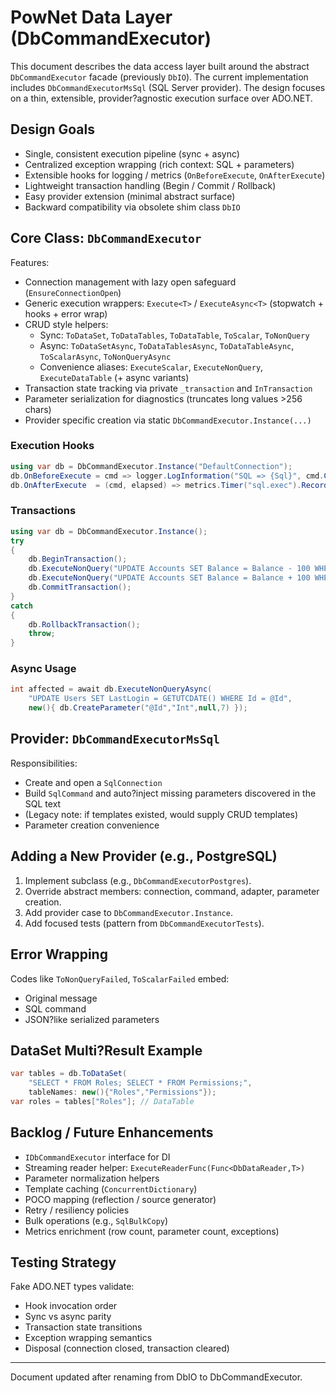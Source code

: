 # PowNet Data Layer (DbCommandExecutor)

This document describes the data access layer built around the abstract `DbCommandExecutor` facade (previously `DbIO`). The current implementation includes `DbCommandExecutorMsSql` (SQL Server provider). The design focuses on a thin, extensible, provider?agnostic execution surface over ADO.NET.

## Design Goals
- Single, consistent execution pipeline (sync + async)
- Centralized exception wrapping (rich context: SQL + parameters)
- Extensible hooks for logging / metrics (`OnBeforeExecute`, `OnAfterExecute`)
- Lightweight transaction handling (Begin / Commit / Rollback)
- Easy provider extension (minimal abstract surface)
- Backward compatibility via obsolete shim class `DbIO`

## Core Class: `DbCommandExecutor`
Features:
- Connection management with lazy open safeguard (`EnsureConnectionOpen`)
- Generic execution wrappers: `Execute<T>` / `ExecuteAsync<T>` (stopwatch + hooks + error wrap)
- CRUD style helpers:
  - Sync: `ToDataSet`, `ToDataTables`, `ToDataTable`, `ToScalar`, `ToNonQuery`
  - Async: `ToDataSetAsync`, `ToDataTablesAsync`, `ToDataTableAsync`, `ToScalarAsync`, `ToNonQueryAsync`
  - Convenience aliases: `ExecuteScalar`, `ExecuteNonQuery`, `ExecuteDataTable` (+ async variants)
- Transaction state tracking via private `_transaction` and `InTransaction`
- Parameter serialization for diagnostics (truncates long values >256 chars)
- Provider specific creation via static `DbCommandExecutor.Instance(...)`

### Execution Hooks
```csharp
using var db = DbCommandExecutor.Instance("DefaultConnection");
db.OnBeforeExecute = cmd => logger.LogInformation("SQL => {Sql}", cmd.CommandText);
db.OnAfterExecute  = (cmd, elapsed) => metrics.Timer("sql.exec").Record(elapsed);
```

### Transactions
```csharp
using var db = DbCommandExecutor.Instance();
try
{
    db.BeginTransaction();
    db.ExecuteNonQuery("UPDATE Accounts SET Balance = Balance - 100 WHERE Id = @Id", new(){ db.CreateParameter("@Id","Int",null,1)});
    db.ExecuteNonQuery("UPDATE Accounts SET Balance = Balance + 100 WHERE Id = @Id", new(){ db.CreateParameter("@Id","Int",null,2)});
    db.CommitTransaction();
}
catch
{
    db.RollbackTransaction();
    throw;
}
```

### Async Usage
```csharp
int affected = await db.ExecuteNonQueryAsync(
    "UPDATE Users SET LastLogin = GETUTCDATE() WHERE Id = @Id",
    new(){ db.CreateParameter("@Id","Int",null,7) });
```

## Provider: `DbCommandExecutorMsSql`
Responsibilities:
- Create and open a `SqlConnection`
- Build `SqlCommand` and auto?inject missing parameters discovered in the SQL text
- (Legacy note: if templates existed, would supply CRUD templates)
- Parameter creation convenience

## Adding a New Provider (e.g., PostgreSQL)
1. Implement subclass (e.g., `DbCommandExecutorPostgres`).
2. Override abstract members: connection, command, adapter, parameter creation.
3. Add provider case to `DbCommandExecutor.Instance`.
4. Add focused tests (pattern from `DbCommandExecutorTests`).

## Error Wrapping
Codes like `ToNonQueryFailed`, `ToScalarFailed` embed:
- Original message
- SQL command
- JSON?like serialized parameters

## DataSet Multi?Result Example
```csharp
var tables = db.ToDataSet(
    "SELECT * FROM Roles; SELECT * FROM Permissions;",
    tableNames: new(){"Roles","Permissions"});
var roles = tables["Roles"]; // DataTable
```

## Backlog / Future Enhancements
- `IDbCommandExecutor` interface for DI
- Streaming reader helper: `ExecuteReaderFunc(Func<DbDataReader,T>)`
- Parameter normalization helpers
- Template caching (`ConcurrentDictionary`)
- POCO mapping (reflection / source generator)
- Retry / resiliency policies
- Bulk operations (e.g., `SqlBulkCopy`)
- Metrics enrichment (row count, parameter count, exceptions)

## Testing Strategy
Fake ADO.NET types validate:
- Hook invocation order
- Sync vs async parity
- Transaction state transitions
- Exception wrapping semantics
- Disposal (connection closed, transaction cleared)

---
Document updated after renaming from DbIO to DbCommandExecutor.
